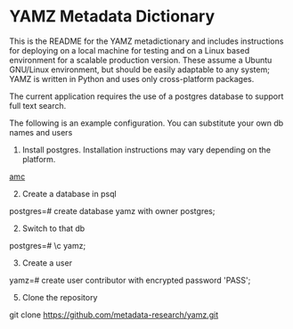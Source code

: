 
# YAMZ Metadata Dictionary

This is the README for the YAMZ metadictionary and includes instructions for
deploying on a local machine for testing and on a Linux based environment for a
scalable production version. These assume a Ubuntu GNU/Linux environment, but
should be easily adaptable to any system; YAMZ is written in Python and uses
only cross-platform packages.

The current application requires the use of a postgres database to support full text search. 

The following is an example configuration. You can substitute your own db names and users


1) Install postgres. Installation instructions may vary depending on the platform.

[amc](https://www.postgresql.org/download/macosx/)

2. Create a database in psql
   
postgres=# create database yamz with owner postgres;


2. Switch to that db

postgres=# \c yamz;


3. Create a user
   
yamz=# create user contributor with encrypted password 'PASS';


5. Clone the repository

git clone https://github.com/metadata-research/yamz.git

